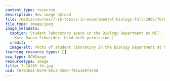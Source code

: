 ```yaml
---
content_type: resource
description: New image Upload
file: /media/courses/7-18-topics-in-experimental-biology-fall-2005/f67836a1b5798ec33586f01a3e8fe43d_7-18f05-th.jpg
file_type: image/jpeg
image_metadata:
  caption: Student laboratory space in the Biology Department at MIT. (Photo by Dr.
    Kate Bacon Schneider. Used with permission.)
  credit: ''
  image-alt: Photo of student laboratory in the Biology Department at MIT.
learning_resource_types: []
ocw_type: OCWImage
resourcetype: Image
title: 7-18f05-th.jpg
uid: f67836a1-b579-8ec3-3586-f01a3e8fe43d
---
```


